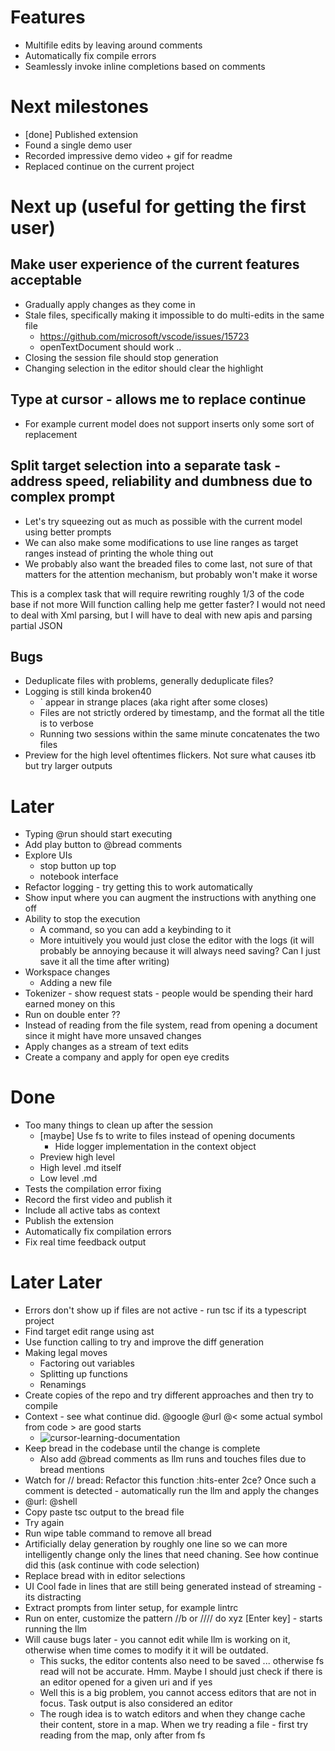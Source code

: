 # Features

- Multifile edits by leaving around comments
- Automatically fix compile errors
- Seamlessly invoke inline completions based on comments

# Next milestones

- [done] Published extension
- Found a single demo user
- Recorded impressive demo video + gif for readme
- Replaced continue on the current project

# Next up (useful for getting the first user)

## Make user experience of the current features acceptable

- Gradually apply changes as they come in
- Stale files, specifically making it impossible to do multi-edits in the same file
  - https://github.com/microsoft/vscode/issues/15723
  - openTextDocument should work ..
- Closing the session file should stop generation
- Changing selection in the editor should clear the highlight

## Type at cursor - allows me to replace continue

- For example current model does not support inserts only some sort of replacement

## Split target selection into a separate task - address speed, reliability and dumbness due to complex prompt

- Let's try squeezing out as much as possible with the current model using better prompts
- We can also make some modifications to use line ranges as target ranges instead of printing the whole thing out
- We probably also want the breaded files to come last, not sure of that matters for the attention mechanism, but probably won't make it worse

This is a complex task that will require rewriting roughly 1/3 of the code base if not more
Will function calling help me getter faster? I would not need to deal with Xml parsing, but I will have to deal with new apis and parsing partial JSON

## Bugs

- Deduplicate files with problems, generally deduplicate files?
- Logging is still kinda broken40
  - \` appear in strange places (aka right after some </file> closes)
  - Files are not strictly ordered by timestamp, and the format all the title is to verbose
  - Running two sessions within the same minute concatenates the two files
- Preview for the high level oftentimes flickers. Not sure what causes itb but try larger outputs

# Later

- Typing @run should start executing
- Add play button to @bread comments
- Explore UIs
  - stop button up top
  - notebook interface
- Refactor logging - try getting this to work automatically
- Show input where you can augment the instructions with anything one off
- Ability to stop the execution
  - A command, so you can add a keybinding to it
  - More intuitively you would just close the editor with the logs (it will probably be annoying because it will always need saving? Can I just save it all the time after writing)
- Workspace changes
  - Adding a new file
- Tokenizer - show request stats - people would be spending their hard earned money on this
- Run on double enter ??
- Instead of reading from the file system, read from opening a document since it might have more unsaved changes
- Apply changes as a stream of text edits
- Create a company and apply for open eye credits

# Done

- Too many things to clean up after the session
  - [maybe] Use fs to write to files instead of opening documents
    - Hide logger implementation in the context object
  - Preview high level
  - High level .md itself
  - Low level .md
- Tests the compilation error fixing
- Record the first video and publish it
- Include all active tabs as context
- Publish the extension
- Automatically fix compilation errors
- Fix real time feedback output

# Later Later

- Errors don't show up if files are not active - run tsc if its a typescript project
- Find target edit range using ast
- Use function calling to try and improve the diff generation
- Making legal moves
  - Factoring out variables
  - Splitting up functions
  - Renamings
- Create copies of the repo and try different approaches and then try to compile
- Context - see what continue did. @google @url @< some actual symbol from code > are good starts
  - ![cursor-learning-documentation](cursor-learning-documentationpng)
- Keep bread in the codebase until the change is complete
  - Also add @bread comments as llm runs and touches files due to bread mentions
- Watch for // bread: Refactor this function :hits-enter 2ce? Once such a comment is detected - automatically run the llm and apply the changes
- @url: @shell
- Copy paste tsc output to the bread file
- Try again
- Run wipe table command to remove all bread
- Artificially delay generation by roughly one line so we can more intelligently change only the lines that need chaning. See how continue did this (ask continue with code selection)
- Replace bread with in editor selections
- UI Cool fade in lines that are still being generated instead of streaming - its distracting
- Extract prompts from linter setup, for example lintrc
- Run on enter, customize the pattern //b or //// do xyz [Enter key] - starts running the llm
- Will cause bugs later - you cannot edit while llm is working on it, otherwise when time comes to modify it it will be outdated.
  - This sucks, the editor contents also need to be saved ... otherwise fs read will not be accurate. Hmm. Maybe I should just check if there is an editor opened for a given uri and if yes
  - Well this is a big problem, you cannot access editors that are not in focus. Task output is also considered an editor
  - The rough idea is to watch editors and when they change cache their content, store in a map. When we try reading a file - first try reading from the map, only after from fs
